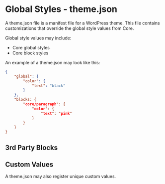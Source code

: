 # Global Styles - theme.json

A theme.json file is a manifest file for a WordPress theme. This file contains customizations that override the global style values from Core.

Global style values may include:

-   Core global styles
-   Core block styles

An example of a theme.json may look like this:

```json
{
	"global": {
		"color": {
			"text": "black"
		}
	},
	"blocks: {
		"core/paragraph": {
			"color": {
				"text": "pink"
			}
		}
	}
}
```

## 3rd Party Blocks

## Custom Values

A theme.json may also register unique custom values.
